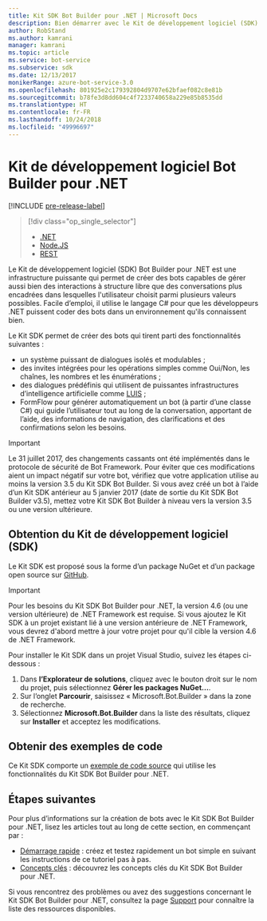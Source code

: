 ```yaml
---
title: Kit SDK Bot Builder pour .NET | Microsoft Docs
description: Bien démarrer avec le Kit de développement logiciel (SDK) Bot Builder pour .NET, une infrastructure puissante et facile à utiliser permettant de créer des bots.
author: RobStand
ms.author: kamrani
manager: kamrani
ms.topic: article
ms.service: bot-service
ms.subservice: sdk
ms.date: 12/13/2017
monikerRange: azure-bot-service-3.0
ms.openlocfilehash: 801925e2c179392804d9707e62bfaef082c8e81b
ms.sourcegitcommit: b78fe3d8dd604c4f7233740658a229e85b8535dd
ms.translationtype: HT
ms.contentlocale: fr-FR
ms.lasthandoff: 10/24/2018
ms.locfileid: "49996697"
---
```

# <a name="bot-builder-sdk-for-net"></a>Kit de développement logiciel Bot Builder pour .NET

[!INCLUDE [pre-release-label](../includes/pre-release-label-v3.md)]

> [!div class="op_single_selector"]
> - [.NET](../dotnet/bot-builder-dotnet-overview.md)
> - [Node.JS](../nodejs/bot-builder-nodejs-overview.md)
> - [REST](../rest-api/bot-framework-rest-overview.md)

Le Kit de développement logiciel (SDK) Bot Builder pour .NET est une infrastructure puissante qui permet de créer des bots capables de gérer aussi bien des interactions à structure libre que des conversations plus encadrées dans lesquelles l'utilisateur choisit parmi plusieurs valeurs possibles. Facile d’emploi, il utilise le langage C# pour que les développeurs .NET puissent coder des bots dans un environnement qu'ils connaissent bien.

Le Kit SDK permet de créer des bots qui tirent parti des fonctionnalités suivantes : 

- un système puissant de dialogues isolés et modulables ;
- des invites intégrées pour les opérations simples comme Oui/Non, les chaînes, les nombres et les énumérations ;
- des dialogues prédéfinis qui utilisent de puissantes infrastructures d’intelligence artificielle comme <a href="http://luis.ai" target="_blank">LUIS</a> ;
- FormFlow pour générer automatiquement un bot (à partir d’une classe C#) qui guide l’utilisateur tout au long de la conversation, apportant de l’aide, des informations de navigation, des clarifications et des confirmations selon les besoins.

> [!IMPORTANT]
> Le 31 juillet 2017, des changements cassants ont été implémentés dans le protocole de sécurité de Bot Framework. Pour éviter que ces modifications aient un impact négatif sur votre bot, vérifiez que votre application utilise au moins la version 3.5 du Kit SDK Bot Builder. Si vous avez créé un bot à l’aide d’un Kit SDK antérieur au 5 janvier 2017 (date de sortie du Kit SDK Bot Builder v3.5), mettez votre Kit SDK Bot Builder à niveau vers la version 3.5 ou une version ultérieure.

## <a name="get-the-sdk"></a>Obtention du Kit de développement logiciel (SDK)

Le Kit SDK est proposé sous la forme d’un package NuGet et d’un package open source sur <a href="https://github.com/Microsoft/BotBuilder" target="_blank">GitHub</a>.

> [!IMPORTANT]
> Pour les besoins du Kit SDK Bot Builder pour .NET, la version 4.6 (ou une version ultérieure) de .NET Framework est requise. Si vous ajoutez le Kit SDK à un projet existant lié à une version antérieure de .NET Framework, vous devrez d'abord mettre à jour votre projet pour qu'il cible la version 4.6 de .NET Framework.

Pour installer le Kit SDK dans un projet Visual Studio, suivez les étapes ci-dessous :

1. Dans **l’Explorateur de solutions**, cliquez avec le bouton droit sur le nom du projet, puis sélectionnez **Gérer les packages NuGet…**.
2. Sur l’onglet **Parcourir**, saisissez « Microsoft.Bot.Builder » dans la zone de recherche.
3. Sélectionnez **Microsoft.Bot.Builder** dans la liste des résultats, cliquez sur **Installer** et acceptez les modifications.

## <a name="get-code-samples"></a>Obtenir des exemples de code

Ce Kit SDK comporte un [exemple de code source](bot-builder-dotnet-samples.md) qui utilise les fonctionnalités du Kit SDK Bot Builder pour .NET.

## <a name="next-steps"></a>Étapes suivantes

Pour plus d’informations sur la création de bots avec le Kit SDK Bot Builder pour .NET, lisez les articles tout au long de cette section, en commençant par :

- [Démarrage rapide](bot-builder-dotnet-quickstart.md) : créez et testez rapidement un bot simple en suivant les instructions de ce tutoriel pas à pas.
- [Concepts clés](bot-builder-dotnet-concepts.md) : découvrez les concepts clés du Kit SDK Bot Builder pour .NET.

Si vous rencontrez des problèmes ou avez des suggestions concernant le Kit SDK Bot Builder pour .NET, consultez la page [Support](../bot-service-resources-links-help.md) pour connaître la liste des ressources disponibles. 
